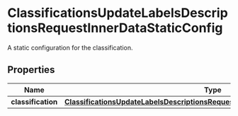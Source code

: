 

# ClassificationsUpdateLabelsDescriptionsRequestInnerDataStaticConfig

A static configuration for the classification.

## Properties

| Name | Type | Description | Notes |
|------------ | ------------- | ------------- | -------------|
|**classification** | [**ClassificationsUpdateLabelsDescriptionsRequestInnerDataStaticConfigClassification**](ClassificationsUpdateLabelsDescriptionsRequestInnerDataStaticConfigClassification.md) |  |  [optional] |



